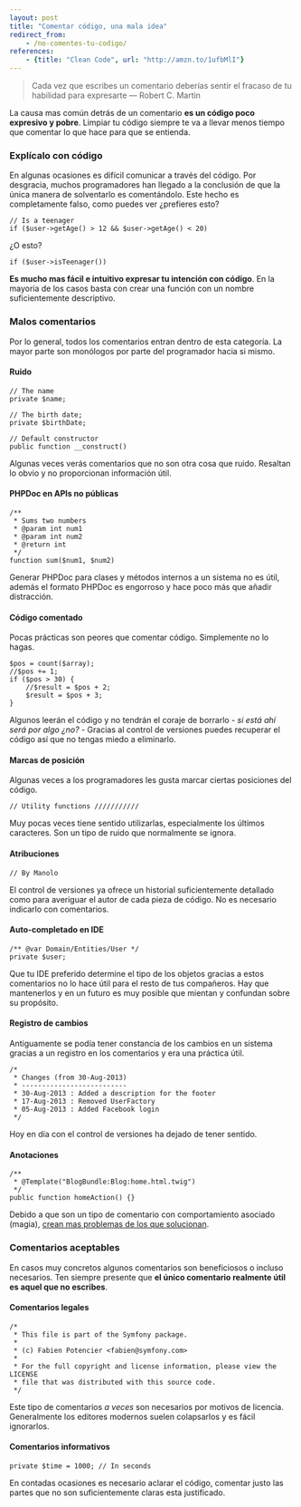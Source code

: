 ```yaml
---
layout: post
title: "Comentar código, una mala idea"
redirect_from:
    - /no-comentes-tu-codigo/
references:
    - {title: "Clean Code", url: "http://amzn.to/1ufbMlI"}
---
```


> Cada vez que escribes un comentario deberías sentir el fracaso de tu habilidad para expresarte — Robert C. Martin

La causa mas común detrás de un comentario **es un código poco expresivo y pobre**. Limpiar tu código siempre te va a llevar menos tiempo que comentar lo que hace para que se entienda.

<!--more-->

### Explícalo con código
En algunas ocasiones es difícil comunicar a través del código. Por desgracia, muchos programadores han llegado a la conclusión de que la única manera de solventarlo es comentándolo. Este hecho es completamente falso, como puedes ver ¿prefieres esto?

```php?start_inline=1
// Is a teenager
if ($user->getAge() > 12 && $user->getAge() < 20)
```

¿O esto?

```php?start_inline=1
if ($user->isTeenager())
```

**Es mucho mas fácil e intuitivo expresar tu intención con código**. En la mayoría de los casos basta con crear una función con un nombre suficientemente descriptivo.

### Malos comentarios
Por lo general, todos los comentarios entran dentro de esta categoría. La mayor parte son monólogos por parte del programador hacia si mismo.

#### Ruido
```php?start_inline=1
// The name
private $name;

// The birth date;
private $birthDate;

// Default constructor
public function __construct()
```

Algunas veces verás comentarios que no son otra cosa que ruido. Resaltan lo obvio y no proporcionan información útil.

#### PHPDoc en APIs no públicas
```php?start_inline=1
/**
 * Sums two numbers
 * @param int num1
 * @param int num2
 * @return int
 */
function sum($num1, $num2)
```

Generar PHPDoc para clases y métodos internos a un sistema no es útil, además el formato PHPDoc es engorroso y hace poco más que añadir distracción.

#### Código comentado
Pocas prácticas son peores que comentar código. Simplemente no lo hagas.

```php?start_inline=1
$pos = count($array);
//$pos += 1;
if ($pos > 30) {
    //$result = $pos + 2;
    $result = $pos + 3;
}
```

Algunos leerán el código y no tendrán el coraje de borrarlo - *si está ahí será por algo ¿no?* - Gracias al control de versiones puedes recuperar el código así que no tengas miedo a eliminarlo.

#### Marcas de posición
Algunas veces a los programadores les gusta marcar ciertas posiciones del código.

```php?start_inline=1
// Utility functions ///////////
```

Muy pocas veces tiene sentido utilizarlas, especialmente los últimos caracteres. Son un tipo de ruido que normalmente se ignora.

#### Atribuciones
```php?start_inline=1
// By Manolo
```

El control de versiones ya ofrece un historial suficientemente detallado como para averiguar el autor de cada pieza de código. No es necesario indicarlo con comentarios.

#### Auto-completado en IDE
```php?start_inline=1
/** @var Domain/Entities/User */
private $user;
```

Que tu IDE preferido determine el tipo de los objetos gracias a estos comentarios no lo hace útil para el resto de tus compañeros. Hay que mantenerlos y en un futuro es muy posible que mientan y confundan sobre su propósito.

#### Registro de cambios
Antiguamente se podía tener constancia de los cambios en un sistema gracias a un registro en los comentarios y era una práctica útil.

```php?start_inline=1
/*
 * Changes (from 30-Aug-2013)
 * --------------------------
 * 30-Aug-2013 : Added a description for the footer
 * 17-Aug-2013 : Removed UserFactory
 * 05-Aug-2013 : Added Facebook login
 */
```

Hoy en día con el control de versiones ha dejado de tener sentido.

#### Anotaciones
```php?start_inline=1
/**
 * @Template("BlogBundle:Blog:home.html.twig")
 */
public function homeAction() {}
```

Debido a que son un tipo de comentario con comportamiento asociado (magia), [crean mas problemas de los que solucionan](/no-uses-anotaciones/).

### Comentarios aceptables
En casos muy concretos algunos comentarios son beneficiosos o incluso necesarios. Ten siempre presente que **el único comentario realmente útil es aquel que no escribes**.

#### Comentarios legales
```php?start_inline=1
/*
 * This file is part of the Symfony package.
 *
 * (c) Fabien Potencier <fabien@symfony.com>
 *
 * For the full copyright and license information, please view the LICENSE
 * file that was distributed with this source code.
 */
```

Este tipo de comentarios *a veces* son necesarios por motivos de licencia. Generalmente los editores modernos suelen colapsarlos y es fácil ignorarlos.

#### Comentarios informativos
```php?start_inline=1
private $time = 1000; // In seconds
```

En contadas ocasiones es necesario aclarar el código, comentar justo las partes que no son suficientemente claras esta justificado.
